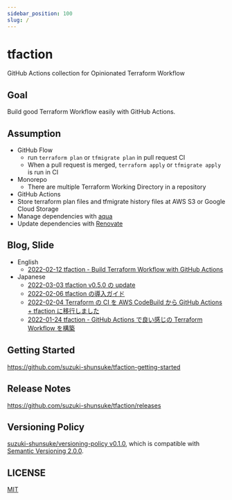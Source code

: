 ```yaml
---
sidebar_position: 100
slug: /
---
```


# tfaction

GitHub Actions collection for Opinionated Terraform Workflow

## Goal

Build good Terraform Workflow easily with GitHub Actions.

## Assumption

* GitHub Flow
  * run `terraform plan` or `tfmigrate plan` in pull request CI
  * When a pull request is merged, `terraform apply` or `tfmigrate apply` is run in CI
* Monorepo
  * There are multiple Terraform Working Directory in a repository
* GitHub Actions
* Store terraform plan files and tfmigrate history files at AWS S3 or Google Cloud Storage
* Manage dependencies with [aqua](https://aquaproj.github.io/)
* Update dependencies with [Renovate](https://github.com/renovatebot/renovate)

## Blog, Slide

* English
  * [2022-02-12 tfaction - Build Terraform Workflow with GitHub Actions](https://speakerdeck.com/szksh/tfaction-build-terraform-workflow-with-github-actions)
* Japanese
  * [2022-03-03 tfaction v0.5.0 の update](https://zenn.dev/shunsuke_suzuki/articles/tfaction-v050)
  * [2022-02-06 tfaction の導入ガイド](https://zenn.dev/shunsuke_suzuki/articles/tfaction-setup)
  * [2022-02-04 Terraform の CI を AWS CodeBuild から GitHub Actions + tfaction に移行しました](https://blog.studysapuri.jp/entry/2022/02/04/080000)
  * [2022-01-24 tfaction - GitHub Actions で良い感じの Terraform Workflow を構築](https://zenn.dev/shunsuke_suzuki/articles/tfaction-introduction)

## Getting Started

https://github.com/suzuki-shunsuke/tfaction-getting-started

## Release Notes

https://github.com/suzuki-shunsuke/tfaction/releases

## Versioning Policy

[suzuki-shunsuke/versioning-policy v0.1.0](https://github.com/suzuki-shunsuke/versioning-policy/blob/v0.1.0/POLICY.md), which is compatible with [Semantic Versioning 2.0.0](https://semver.org/).

## LICENSE

[MIT](https://github.com/suzuki-shunsuke/tfaction/blob/main/LICENSE)
